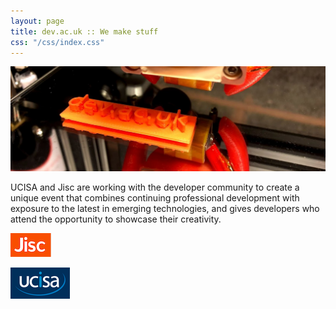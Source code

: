```yaml
---
layout: page
title: dev.ac.uk :: We make stuff
css: "/css/index.css"
---
```

<img id="header-big-imgs" src="/images/devacuk_bg.jpg" alt="dev.ac.uk | We make stuff">

UCISA and Jisc are working with the developer community to create a unique event that combines continuing professional development with exposure to the latest in emerging technologies, and gives developers who attend the opportunity to showcase their creativity.

![Jisc](/images/jisc-logo-small.png)

![UCISA](/images/ucisa-logo-small.png)

